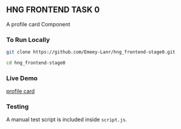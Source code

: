 ## HNG FRONTEND TASK 0
A profile card Component

### To Run Locally

```bash
git clone https://github.com/Emeey-Lanr/hng_frontend-stage0.git
```

``` bash
cd hng_frontend-stage0 
```
### Live Demo
[profile card](https://hng-frontend-stage0.vercel.app/)

### Testing
A manual test script is included inside `script.js`.


